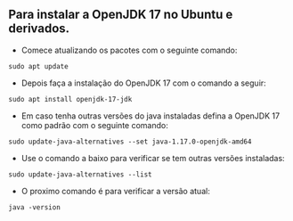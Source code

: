 ## Para instalar a OpenJDK 17 no Ubuntu e derivados.

- Comece atualizando os pacotes com o seguinte comando:

```shell
sudo apt update
```

- Depois faça a instalação do OpenJDK 17 com o comando a seguir:

```shell
sudo apt install openjdk-17-jdk
```

- Em caso tenha outras versões do java instaladas defina a OpenJDK 17 como padrão com o seguinte comando:

```shell
sudo update-java-alternatives --set java-1.17.0-openjdk-amd64
```

- Use o comando a baixo para verificar se tem outras versões instaladas:

```shell
sudo update-java-alternatives --list
```

- O proximo comando é para verificar a versão atual:

```shell
java -version
```